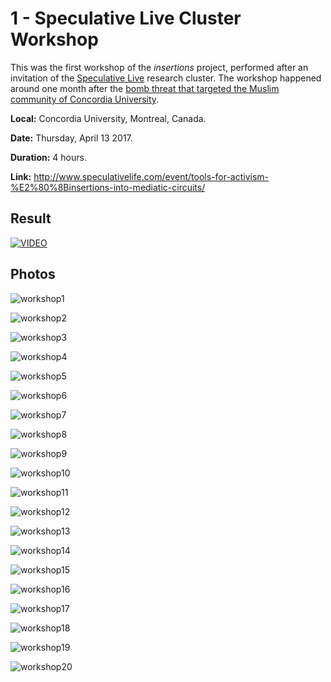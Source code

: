 # 1 - Speculative Live Cluster Workshop

This was the first workshop of the _insertions_ project, performed after an invitation of the [Speculative Live](http://www.speculativelife.com) research cluster. The workshop happened around one month after the [bomb threat that targeted the Muslim community of Concordia University](http://www.cbc.ca/news/canada/montreal/montreal-concordia-university-bomb-threats-1.4006151).

**Local:** Concordia University, Montreal, Canada.

**Date:** Thursday, April 13 2017.

**Duration:** 4 hours.

**Link:** http://www.speculativelife.com/event/tools-for-activism-%E2%80%8Binsertions-into-mediatic-circuits/

## Result
[![VIDEO](insertion-concordia.png)](https://www.youtube.com/watch?v=UjOWl1vSuEc "VIDEO")

## Photos
![workshop1](images/IMG_1292.JPG)

![workshop2](images/IMG_1294.JPG)

![workshop3](images/IMG_1296.JPG)

![workshop4](images/IMG_1300.JPG)

![workshop5](images/IMG_1302.JPG)

![workshop6](images/IMG_1303.JPG)

![workshop7](images/IMG_1305.JPG)

![workshop8](images/IMG_1306.JPG)

![workshop9](images/IMG_1309.JPG)

![workshop10](images/IMG_1311.JPG)

![workshop11](images/IMG_1312.JPG)

![workshop12](images/IMG_1314.JPG)

![workshop13](images/IMG_1316.JPG)

![workshop14](images/IMG_1317.JPG)

![workshop15](images/IMG_1321.JPG)

![workshop16](images/IMG_1323.JPG)

![workshop17](images/IMG_1325.JPG)

![workshop18](images/IMG_1328.JPG)

![workshop19](images/IMG_1329.JPG)

![workshop20](images/IMG_1330.JPG)
